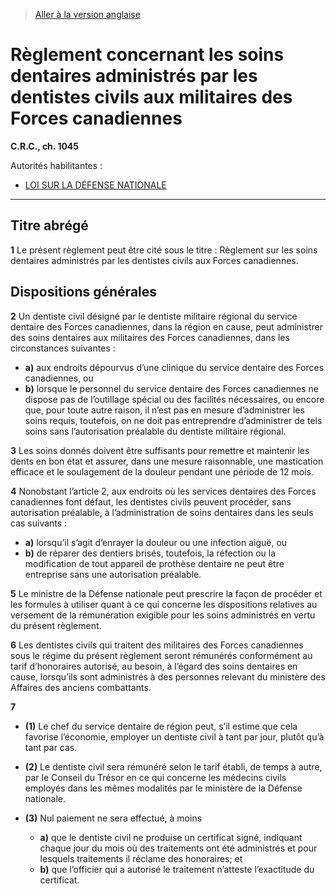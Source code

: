 > [Aller à la version anglaise](/en/Regulations/Consolidated%20Regulations%20of%20Canada/1001-1100/C.R.C.,%20c.%201045.md)

# Règlement concernant les soins dentaires administrés par les dentistes civils aux militaires des Forces canadiennes

**C.R.C., ch. 1045**

Autorités habilitantes : 
- [LOI SUR LA DÉFENSE NATIONALE](/fr/Lois/Lois%20révisées%20du%20Canada/N/N-5.md)

----------



## Titre abrégé


**1** Le présent règlement peut être cité sous le titre : Règlement sur les soins dentaires administrés par les dentistes civils aux Forces canadiennes.




## Dispositions générales


**2** Un dentiste civil désigné par le dentiste militaire régional du service dentaire des Forces canadiennes, dans la région en cause, peut administrer des soins dentaires aux militaires des Forces canadiennes, dans les circonstances suivantes :
- **a)** aux endroits dépourvus d’une clinique du service dentaire des Forces canadiennes, ou
- **b)** lorsque le personnel du service dentaire des Forces canadiennes ne dispose pas de l’outillage spécial ou des facilités nécessaires, ou encore que, pour toute autre raison, il n’est pas en mesure d’administrer les soins requis,
toutefois, on ne doit pas entreprendre d’administrer de tels soins sans l’autorisation préalable du dentiste militaire régional.



**3** Les soins donnés doivent être suffisants pour remettre et maintenir les dents en bon état et assurer, dans une mesure raisonnable, une mastication efficace et le soulagement de la douleur pendant une période de 12 mois.



**4** Nonobstant l’article 2, aux endroits où les services dentaires des Forces canadiennes font défaut, les dentistes civils peuvent procéder, sans autorisation préalable, à l’administration de soins dentaires dans les seuls cas suivants :
- **a)** lorsqu’il s’agit d’enrayer la douleur ou une infection aiguë, ou
- **b)** de réparer des dentiers brisés,
toutefois, la réfection ou la modification de tout appareil de prothèse dentaire ne peut être entreprise sans une autorisation préalable.



**5** Le ministre de la Défense nationale peut prescrire la façon de procéder et les formules à utiliser quant à ce qui concerne les dispositions relatives au versement de la rémunération exigible pour les soins administrés en vertu du présent règlement.



**6** Les dentistes civils qui traitent des militaires des Forces canadiennes sous le régime du présent règlement seront rémunérés conformément au tarif d’honoraires autorisé, au besoin, à l’égard des soins dentaires en cause, lorsqu’ils sont administrés à des personnes relevant du ministère des Affaires des anciens combattants.



**7** 

- **(1)** Le chef du service dentaire de région peut, s’il estime que cela favorise l’économie, employer un dentiste civil à tant par jour, plutôt qu’à tant par cas.

- **(2)** Le dentiste civil sera rémunéré selon le tarif établi, de temps à autre, par le Conseil du Trésor en ce qui concerne les médecins civils employés dans les mêmes modalités par le ministère de la Défense nationale.

- **(3)** Nul paiement ne sera effectué, à moins
	- **a)** que le dentiste civil ne produise un certificat signé, indiquant chaque jour du mois où des traitements ont été administrés et pour lesquels traitements il réclame des honoraires; et
	- **b)** que l’officier qui a autorisé le traitement n’atteste l’exactitude du certificat.


